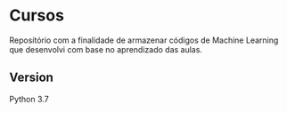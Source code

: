 # Cursos
Reposítório com a finalidade de armazenar códigos  de Machine Learning que desenvolvi com base no aprendizado das aulas.

## Version
Python 3.7

